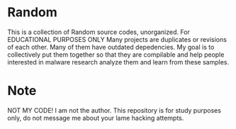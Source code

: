 # Random


This is a collection of Random source codes, unorganized. For EDUCATIONAL PURPOSES ONLY  Many projects are duplicates or revisions of each other. Many of them have outdated depedencies. My goal is to collectively put them together so that they are compilable and help people interested in malware research analyze them and learn from these samples.

# Note

NOT MY CODE! I am not the author. This repository is for study purposes only, do not message me about your lame hacking attempts.

